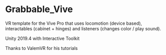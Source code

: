 # Grabbable_Vive

VR template for the Vive Pro that uses locomotion (device based), interactables (cabinet + hinges) and listeners (changes color / play sound). 

Unity 2019.4 with Interactive Toolkit

Thanks to ValemVR for his tutorials
